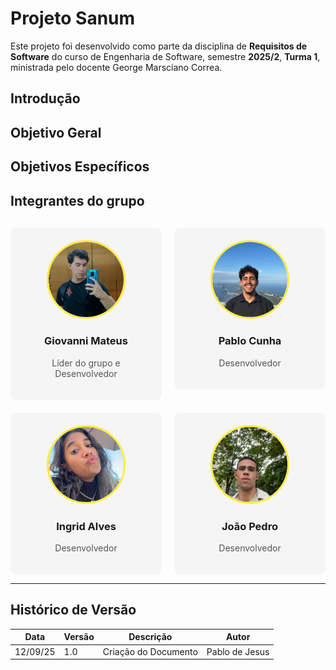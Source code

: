 
# Projeto Sanum

Este projeto foi desenvolvido como parte da disciplina de **Requisitos de Software** do curso de Engenharia de Software, semestre **2025/2**, **Turma 1**, ministrada pelo docente George Marsciano Correa.

## Introdução


## Objetivo Geral



## Objetivos Específicos


## Integrantes do grupo

<div style="
  display: grid;
  grid-template-columns: repeat(auto-fit, minmax(210px, 1fr));
  gap: 20px;
  margin-top: 30px;
">

  <!-- Pessoa 1 -->
<a href="https://github.com/GiovanniMateus" style="text-decoration: none; color: inherit;">
  <div style="text-align: center; background: #f5f5f5; padding: 20px; border-radius: 10px;">
    <img src="assets/Team/giovani.jpg" style="width: 120px; height: 120px; object-fit: cover; border-radius: 50%; border: 3px solid #FFEC3D;">
    <h3>Giovanni Mateus</h3>
    <p style="color: #555;">Líder do grupo e Desenvolvedor</p>
  </div>
</a>

<a href="https://github.com/Pabloo8" style="text-decoration: none; color: inherit;">
  <div style="text-align: center; background: #f5f5f5; padding: 20px; border-radius: 10px;">
    <img src="assets/Team/pablo.jpg" style="width: 120px; height: 120px; object-fit: cover; border-radius: 50%; border: 3px solid #FFEC3D;">
    <h3>Pablo Cunha</h3>
    <p style="color: #555;">Desenvolvedor </p>
  </div>
</a>

<a href="https://github.com/alvesIngrid" style="text-decoration: none; color: inherit;">
  <div style="text-align: center; background: #f5f5f5; padding: 20px; border-radius: 10px;">
    <img src="assets/Team/ingrid.jpg" style="width: 120px; height: 120px; object-fit: cover; border-radius: 50%; border: 3px solid #FFEC3D;">
    <h3>Ingrid Alves</h3>
    <p style="color: #555;">Desenvolvedor</p>
  </div>
</a>

<a href="https://github.com/joaoepdro" style="text-decoration: none; color: inherit;">
  <div style="text-align: center; background: #f5f5f5; padding: 20px; border-radius: 10px;">
    <img src="assets/Team/joao.jpg" style="width: 120px; height: 120px; object-fit: cover; border-radius: 50%; border: 3px solid #FFEC3D;">
    <h3>João Pedro</h3>
    <p style="color: #555;">Desenvolvedor</p>
  </div>
</a>

</div>

---

## Histórico de Versão

| Data     | Versão | Descrição             | Autor              |
| -------- | ------ | --------------------- | ------------------ |
| 12/09/25 | 1.0    | Criação do Documento  | Pablo de Jesus     |
